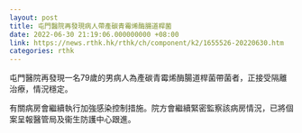 ```yaml
---
layout: post
title: 屯門醫院再發現病人帶產碳青霉烯酶腸道桿菌
date: 2022-06-30 21:19:06.000000000 +08:00
link: https://news.rthk.hk/rthk/ch/component/k2/1655526-20220630.htm
categories: rthk
---
```


屯門醫院再發現一名79歲的男病人為產碳青霉烯酶腸道桿菌帶菌者，正接受隔離治療，情況穩定。

有關病房會繼續執行加強感染控制措施。院方會繼續緊密監察該病房情況，已將個案呈報醫管局及衞生防護中心跟進。
